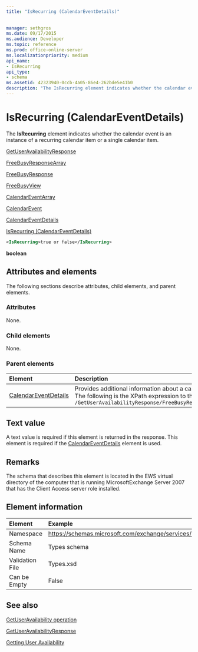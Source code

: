 ```yaml
---
title: "IsRecurring (CalendarEventDetails)"
 
 
manager: sethgros
ms.date: 09/17/2015
ms.audience: Developer
ms.topic: reference
ms.prod: office-online-server
ms.localizationpriority: medium
api_name:
- IsRecurring
api_type:
- schema
ms.assetid: 42323940-0ccb-4a05-86e4-262bde5e41b0
description: "The IsRecurring element indicates whether the calendar event is an instance of a recurring calendar item or a single calendar item."
---
```


# IsRecurring (CalendarEventDetails)

The **IsRecurring** element indicates whether the calendar event is an instance of a recurring calendar item or a single calendar item. 
  
[GetUserAvailabilityResponse](getuseravailabilityresponse.md)
  
[FreeBusyResponseArray](freebusyresponsearray.md)
  
[FreeBusyResponse](freebusyresponse.md)
  
[FreeBusyView](freebusyview.md)
  
[CalendarEventArray](calendareventarray.md)
  
[CalendarEvent](calendarevent.md)
  
[CalendarEventDetails](calendareventdetails.md)
  
[IsRecurring (CalendarEventDetails)](isrecurring-calendareventdetails.md)
  
```xml
<IsRecurring>true or false</IsRecurring>
```

 **boolean**
## Attributes and elements

The following sections describe attributes, child elements, and parent elements.
  
### Attributes

None.
  
### Child elements

None.
  
### Parent elements

|**Element**|**Description**|
|:-----|:-----|
|[CalendarEventDetails](calendareventdetails.md) <br/> |Provides additional information about a calendar event.  <br/> The following is the XPath expression to this element:  <br/>  `/GetUserAvailabilityResponse/FreeBusyResponseArray/FreeBusyResponse/FreeBusyView/CalendarEventArray/CalendarEvent[i]/CalendarEventDetails` <br/> |
   
## Text value

A text value is required if this element is returned in the response. This element is required if the [CalendarEventDetails](calendareventdetails.md) element is used. 
  
## Remarks

The schema that describes this element is located in the EWS virtual directory of the computer that is running MicrosoftExchange Server 2007 that has the Client Access server role installed.
  
## Element information

| Element | Example |
|:-----|:-----|
|Namespace  <br/> |https://schemas.microsoft.com/exchange/services/2006/types  <br/> |
|Schema Name  <br/> |Types schema  <br/> |
|Validation File  <br/> |Types.xsd  <br/> |
|Can be Empty  <br/> |False  <br/> |
   
## See also



[GetUserAvailability operation](getuseravailability-operation.md)
  
[GetUserAvailabilityResponse](getuseravailabilityresponse.md)


[Getting User Availability](https://msdn.microsoft.com/library/d4133fcb-9b0f-4e6b-aadf-a389da83516a%28Office.15%29.aspx)

